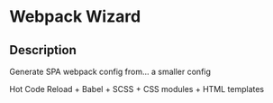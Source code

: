# Webpack Wizard
## Description
Generate SPA webpack config from... a smaller config

Hot Code Reload + Babel + SCSS + CSS modules + HTML templates
